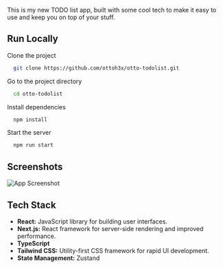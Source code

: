 This is my new TODO list app, built with some cool tech to make it easy to use and keep you on top of your stuff.
## Run Locally

Clone the project

```bash
  git clone https://github.com/ottoh3x/otto-todolist.git
```

Go to the project directory

```bash
  cd otto-todolist
```

Install dependencies

```bash
  npm install
```

Start the server

```bash
  npm run start
```


## Screenshots

![App Screenshot](https://i.imgur.com/GCyhsFR.png)


## Tech Stack

- **React:** JavaScript library for building user interfaces.
- **Next.js:** React framework for server-side rendering and improved performance.
- **TypeScript**
- **Tailwind CSS:** Utility-first CSS framework for rapid UI development.
- **State Management:** Zustand